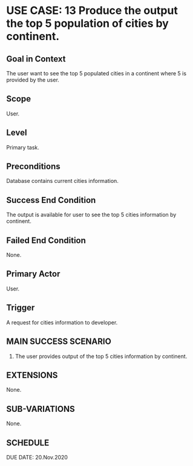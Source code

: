 USE CASE: 13 Produce the output the top 5 population of cities by continent.
=========

Goal in Context
------
The user want to see the top 5 populated cities in a continent where 5 is provided by the user.

Scope
----
User.

Level
---
Primary task.

Preconditions
---
Database contains current cities information.

Success End Condition
----
The output is available for user to see the top 5 cities information by continent.

Failed End Condition
----
None.

Primary Actor
----
User.

Trigger
-----
A request for cities information to developer.

MAIN SUCCESS SCENARIO
-----
1. The user provides output of the top 5 cities information by continent.

EXTENSIONS
-----
None.

SUB-VARIATIONS
----
None.

SCHEDULE
--
DUE DATE: 20.Nov.2020